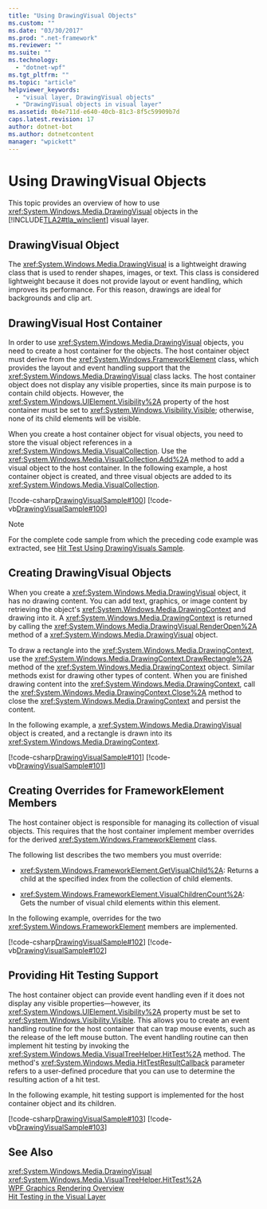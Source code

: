 ```yaml
---
title: "Using DrawingVisual Objects"
ms.custom: ""
ms.date: "03/30/2017"
ms.prod: ".net-framework"
ms.reviewer: ""
ms.suite: ""
ms.technology: 
  - "dotnet-wpf"
ms.tgt_pltfrm: ""
ms.topic: "article"
helpviewer_keywords: 
  - "visual layer, DrawingVisual objects"
  - "DrawingVisual objects in visual layer"
ms.assetid: 0b4e711d-e640-40cb-81c3-8f5c59909b7d
caps.latest.revision: 17
author: dotnet-bot
ms.author: dotnetcontent
manager: "wpickett"
---
```

# Using DrawingVisual Objects
This topic provides an overview of how to use <xref:System.Windows.Media.DrawingVisual> objects in the [!INCLUDE[TLA2#tla_winclient](../../../../includes/tla2sharptla-winclient-md.md)] visual layer.  
  
<a name="drawingvisual_object"></a>   
## DrawingVisual Object  
 The <xref:System.Windows.Media.DrawingVisual> is a lightweight drawing class that is used to render shapes, images, or text. This class is considered lightweight because it does not provide layout or event handling, which improves its performance. For this reason, drawings are ideal for backgrounds and clip art.  
  
<a name="drawingvisual_host_container"></a>   
## DrawingVisual Host Container  
 In order to use <xref:System.Windows.Media.DrawingVisual> objects, you need to create a host container for the objects. The host container object must derive from the <xref:System.Windows.FrameworkElement> class, which provides the layout and event handling support that the <xref:System.Windows.Media.DrawingVisual> class lacks. The host container object does not display any visible properties, since its main purpose is to contain child objects. However, the <xref:System.Windows.UIElement.Visibility%2A> property of the host container must be set to <xref:System.Windows.Visibility.Visible>; otherwise, none of its child elements will be visible.  
  
 When you create a host container object for visual objects, you need to store the visual object references in a <xref:System.Windows.Media.VisualCollection>. Use the <xref:System.Windows.Media.VisualCollection.Add%2A> method to add a visual object to the host container. In the following example, a host container object is created, and three visual objects are added to its <xref:System.Windows.Media.VisualCollection>.  
  
 [!code-csharp[DrawingVisualSample#100](../../../../samples/snippets/csharp/VS_Snippets_Wpf/DrawingVisualSample/CSharp/Window1.xaml.cs#100)]
 [!code-vb[DrawingVisualSample#100](../../../../samples/snippets/visualbasic/VS_Snippets_Wpf/DrawingVisualSample/visualbasic/window1.xaml.vb#100)]  
  
> [!NOTE]
>  For the complete code sample from which the preceding code example was extracted, see [Hit Test Using DrawingVisuals Sample](http://go.microsoft.com/fwlink/?LinkID=159994).  
  
<a name="creating_drawingvisual_objects"></a>   
## Creating DrawingVisual Objects  
 When you create a <xref:System.Windows.Media.DrawingVisual> object, it has no drawing content. You can add text, graphics, or image content by retrieving the object's <xref:System.Windows.Media.DrawingContext> and drawing into it. A <xref:System.Windows.Media.DrawingContext> is returned by calling the <xref:System.Windows.Media.DrawingVisual.RenderOpen%2A> method of a <xref:System.Windows.Media.DrawingVisual> object.  
  
 To draw a rectangle into the <xref:System.Windows.Media.DrawingContext>, use the <xref:System.Windows.Media.DrawingContext.DrawRectangle%2A> method of the <xref:System.Windows.Media.DrawingContext> object. Similar methods exist for drawing other types of content. When you are finished drawing content into the <xref:System.Windows.Media.DrawingContext>, call the <xref:System.Windows.Media.DrawingContext.Close%2A> method to close the <xref:System.Windows.Media.DrawingContext> and persist the content.  
  
 In the following example, a <xref:System.Windows.Media.DrawingVisual> object is created, and a rectangle is drawn into its <xref:System.Windows.Media.DrawingContext>.  
  
 [!code-csharp[DrawingVisualSample#101](../../../../samples/snippets/csharp/VS_Snippets_Wpf/DrawingVisualSample/CSharp/Window1.xaml.cs#101)]
 [!code-vb[DrawingVisualSample#101](../../../../samples/snippets/visualbasic/VS_Snippets_Wpf/DrawingVisualSample/visualbasic/window1.xaml.vb#101)]  
  
<a name="creating_overrides"></a>   
## Creating Overrides for FrameworkElement Members  
 The host container object is responsible for managing its collection of visual objects. This requires that the host container implement member overrides for the derived <xref:System.Windows.FrameworkElement> class.  
  
 The following list describes the two members you must override:  
  
-   <xref:System.Windows.FrameworkElement.GetVisualChild%2A>: Returns a child at the specified index from the collection of child elements.  
  
-   <xref:System.Windows.FrameworkElement.VisualChildrenCount%2A>: Gets the number of visual child elements within this element.  
  
 In the following example, overrides for the two <xref:System.Windows.FrameworkElement> members are implemented.  
  
 [!code-csharp[DrawingVisualSample#102](../../../../samples/snippets/csharp/VS_Snippets_Wpf/DrawingVisualSample/CSharp/Window1.xaml.cs#102)]
 [!code-vb[DrawingVisualSample#102](../../../../samples/snippets/visualbasic/VS_Snippets_Wpf/DrawingVisualSample/visualbasic/window1.xaml.vb#102)]  
  
<a name="providing_hit_testing_support"></a>   
## Providing Hit Testing Support  
 The host container object can provide event handling even if it does not display any visible properties—however, its <xref:System.Windows.UIElement.Visibility%2A> property must be set to <xref:System.Windows.Visibility.Visible>. This allows you to create an event handling routine for the host container that can trap mouse events, such as the release of the left mouse button. The event handling routine can then implement hit testing by invoking the <xref:System.Windows.Media.VisualTreeHelper.HitTest%2A> method. The method's <xref:System.Windows.Media.HitTestResultCallback> parameter refers to a user-defined procedure that you can use to determine the resulting action of a hit test.  
  
 In the following example, hit testing support is implemented for the host container object and its children.  
  
 [!code-csharp[DrawingVisualSample#103](../../../../samples/snippets/csharp/VS_Snippets_Wpf/DrawingVisualSample/CSharp/Window1.xaml.cs#103)]
 [!code-vb[DrawingVisualSample#103](../../../../samples/snippets/visualbasic/VS_Snippets_Wpf/DrawingVisualSample/visualbasic/window1.xaml.vb#103)]  
  
## See Also  
 <xref:System.Windows.Media.DrawingVisual>   
 <xref:System.Windows.Media.VisualTreeHelper.HitTest%2A>   
 [WPF Graphics Rendering Overview](../../../../docs/framework/wpf/graphics-multimedia/wpf-graphics-rendering-overview.md)   
 [Hit Testing in the Visual Layer](../../../../docs/framework/wpf/graphics-multimedia/hit-testing-in-the-visual-layer.md)
